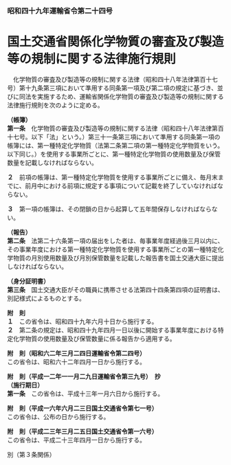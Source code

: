 ### 昭和四十九年運輸省令第二十四号  
# 国土交通省関係化学物質の審査及び製造等の規制に関する法律施行規則  
　化学物質の審査及び製造等の規制に関する法律（昭和四十八年法律第百十七号）第十九条第三項において準用する同条第一項及び第二項の規定に基づき、並びに同法を実施するため、運輸省関係化学物質の審査及び製造等の規制に関する法律施行規則を次のように定める。  
  
**（帳簿）**  
**第一条**　化学物質の審査及び製造等の規制に関する法律（昭和四十八年法律第百十七号。以下「法」という。）第三十一条第三項において準用する同条第一項の帳簿には、第一種特定化学物質（法第二条第二項の第一種特定化学物質をいう。以下同じ。）を使用する事業所ごとに、第一種特定化学物質の使用数量及び保管数量を記載しなければならない。  
  
**２**　前項の帳簿は、第一種特定化学物質を使用する事業所ごとに備え、毎月末までに、前月中における前項に規定する事項について記載を終了していなければならない。  
  
**３**　第一項の帳簿は、その閉鎖の日から起算して五年間保存しなければならない。  
  
**（報告）**  
**第二条**　法第二十六条第一項の届出をした者は、毎事業年度経過後三月以内に、その事業年度における第一種特定化学物質を使用する事業所ごとの第一種特定化学物質の月別使用数量及び月別保管数量を記載した報告書を国土交通大臣に提出しなければならない。  
  
**（身分証明書）**  
**第三条**　国土交通大臣がその職員に携帯させる法第四十四条第四項の証明書は、別記様式によるものとする。  
  
**附　則**  
**１**　この省令は、昭和四十九年六月十日から施行する。  
**２**　第二条の規定は、昭和四十九年四月一日以後に開始する事業年度における特定化学物質の使用数量及び保管数量に係る報告から適用する。  
  
**附　則（昭和六二年三月二四日運輸省令第二四号）**  
この省令は、昭和六十二年四月一日から施行する。  
  
**附　則（平成一二年一一月二九日運輸省令第三九号）　抄**  
**（施行期日）**  
**第一条**　この省令は、平成十三年一月六日から施行する。  
  
**附　則（平成一六年六月二三日国土交通省令第七一号）**  
この省令は、公布の日から施行する。  
  
**附　則（平成二三年三月二五日国土交通省令第一六号）**  
この省令は、平成二十三年四月一日から施行する。  
  
別（第３条関係）  

          
        